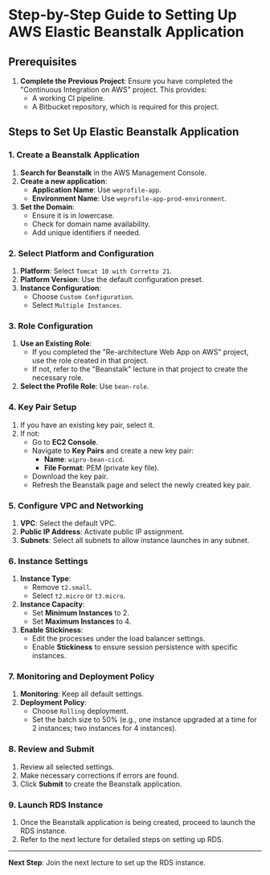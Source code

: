 # Step-by-Step Guide to Setting Up AWS Elastic Beanstalk Application

## Prerequisites
1. **Complete the Previous Project**: Ensure you have completed the "Continuous Integration on AWS" project. This provides:
   - A working CI pipeline.
   - A Bitbucket repository, which is required for this project.

## Steps to Set Up Elastic Beanstalk Application

### 1. Create a Beanstalk Application
1. **Search for Beanstalk** in the AWS Management Console.
2. **Create a new application**:
   - **Application Name**: Use `weprofile-app`.
   - **Environment Name**: Use `weprofile-app-prod-environment`.
3. **Set the Domain**:
   - Ensure it is in lowercase.
   - Check for domain name availability.
   - Add unique identifiers if needed.

### 2. Select Platform and Configuration
1. **Platform**: Select `Tomcat 10 with Corretto 21`.
2. **Platform Version**: Use the default configuration preset.
3. **Instance Configuration**:
   - Choose `Custom Configuration`.
   - Select `Multiple Instances`.

### 3. Role Configuration
1. **Use an Existing Role**:
   - If you completed the "Re-architecture Web App on AWS" project, use the role created in that project.
   - If not, refer to the "Beanstalk" lecture in that project to create the necessary role.
2. **Select the Profile Role**: Use `bean-role`.

### 4. Key Pair Setup
1. If you have an existing key pair, select it.
2. If not:
   - Go to **EC2 Console**.
   - Navigate to **Key Pairs** and create a new key pair:
     - **Name**: `wipro-bean-cicd`.
     - **File Format**: PEM (private key file).
   - Download the key pair.
   - Refresh the Beanstalk page and select the newly created key pair.

### 5. Configure VPC and Networking
1. **VPC**: Select the default VPC.
2. **Public IP Address**: Activate public IP assignment.
3. **Subnets**: Select all subnets to allow instance launches in any subnet.

### 6. Instance Settings
1. **Instance Type**:
   - Remove `t2.small`.
   - Select `t2.micro` or `t3.micro`.
2. **Instance Capacity**:
   - Set **Minimum Instances** to 2.
   - Set **Maximum Instances** to 4.
3. **Enable Stickiness**:
   - Edit the processes under the load balancer settings.
   - Enable **Stickiness** to ensure session persistence with specific instances.

### 7. Monitoring and Deployment Policy
1. **Monitoring**: Keep all default settings.
2. **Deployment Policy**:
   - Choose `Rolling` deployment.
   - Set the batch size to 50% (e.g., one instance upgraded at a time for 2 instances; two instances for 4 instances).

### 8. Review and Submit
1. Review all selected settings.
2. Make necessary corrections if errors are found.
3. Click **Submit** to create the Beanstalk application.

### 9. Launch RDS Instance
1. Once the Beanstalk application is being created, proceed to launch the RDS instance.
2. Refer to the next lecture for detailed steps on setting up RDS.

---
**Next Step**: Join the next lecture to set up the RDS instance.

